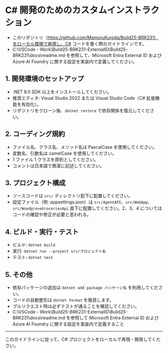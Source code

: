 # C# 開発のためのカスタムインストラクション
- このリポジトリ（https://github.com/MamoruKuroda/Build25-BRK231）をローカル環境で再現し、C# コードを書く際のガイドラインです。
- C:\VSCode - Work\Build25-BRK231-ExternalID\Build25-BRK231\docs\readme.md を参照して、Microsoft Entra External ID および Azure AI Foundry に関する設定を実装内で定義してください。

## 1. 開発環境のセットアップ
- .NET 8.0 SDK 以上をインストールしてください。
- 推奨エディタ: Visual Studio 2022 または Visual Studio Code（C# 拡張機能を有効化）。
- リポジトリをクローン後、`dotnet restore` で依存関係を復元してください。

## 2. コーディング規約
- ファイル名、クラス名、メソッド名は PascalCase を使用してください。
- 変数名、引数名は camelCase を使用してください。
- 1 ファイル 1 クラスを原則としてください。
- コメントは日本語で簡潔に記述してください。

## 3. プロジェクト構成
- ソースコードは `src/` ディレクトリ配下に配置してください。
- 設定ファイル（例: appsettings.json）は `src/AgentAPI`、`src/WebApp`、`src/WoodgroveGroceriesApi` 直下に配置してください。2、3、4 についてはコードの確認や修正が必要と思われる。

## 4. ビルド・実行・テスト
- ビルド: `dotnet build`
- 実行: `dotnet run --project src/プロジェクト名`
- テスト: `dotnet test`

## 5. その他
- 依存パッケージの追加は `dotnet add package パッケージ名` を利用してください。
- コードの自動整形は `dotnet format` を推奨します。
- プルリクエスト時は必ずテストが通ることを確認してください。
- C:\VSCode - Work\Build25-BRK231-ExternalID\Build25-BRK231\docs\readme.md を参照して Microsoft Entra External ID および Azure AI Foundry に関する設定を実装内で定義すること

---
このガイドラインに従って、C# プロジェクトをローカルで再現・開発してください。